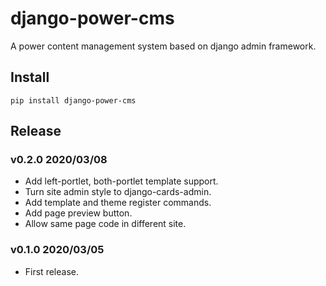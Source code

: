 # django-power-cms

A power content management system based on django admin framework.

## Install

```shell
pip install django-power-cms
```

## Release

### v0.2.0 2020/03/08

- Add left-portlet, both-portlet template support.
- Turn site admin style to django-cards-admin.
- Add template and theme register commands.
- Add page preview button.
- Allow same page code in different site.

### v0.1.0 2020/03/05

- First release.
